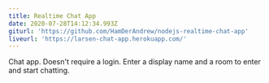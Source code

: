 ```yaml
---
title: Realtime Chat App
date: 2020-07-28T14:12:34.993Z
giturl: 'https://github.com/HamDerAndrew/nodejs-realtime-chat-app'
liveurl: 'https://larsen-chat-app.herokuapp.com/'
---
```

Chat app. Doesn't require a login. Enter a display name and a room to enter and start chatting.
